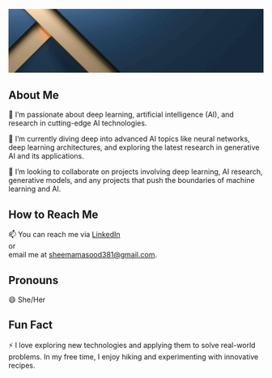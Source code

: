 ![Business Card](./DataScientist%20Sheema%20Masood.gif)

## About Me

👀 I’m passionate about deep learning, artificial intelligence (AI), and research in cutting-edge AI technologies.

🌱 I’m currently diving deep into advanced AI topics like neural networks, deep learning architectures, and exploring the latest research in generative AI and its applications.

💞️ I’m looking to collaborate on projects involving deep learning, AI research, generative models, and any projects that push the boundaries of machine learning and AI.

## How to Reach Me

📫 You can reach me via [LinkedIn](https://www.linkedin.com/in/sheema-masood-a93017292/)  
or  
email me at [sheemamasood381@gmail.com](mailto:sheemamasood381@gmail.com).

## Pronouns

😄 She/Her

## Fun Fact

⚡ I love exploring new technologies and applying them to solve real-world problems. In my free time, I enjoy hiking and experimenting with innovative recipes.
